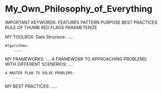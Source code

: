 # My_Own_Philosophy_of_Everything

IMPORTANT KEYWORDS:
	FEATURES
	PATTERN
	PURPOSE
	BEST PRACTICES
	RULE OF THUMB 
	RED FLAGS
	PARAMETERIZE

MY TOOLBOX: 
    Data Structure:
        .....

    Algorithms: 
        ....

MY FRAMEWORKS: 
    ....
    A FRAMEWORK TO APPROACHING PROBLEMS WITH DIFFERENT SCENERIOS:
        ....

    A MASTER PLAN TO SOLVE PROBLEMS:
        ....

MY BEST PRACTICES: 
    .....